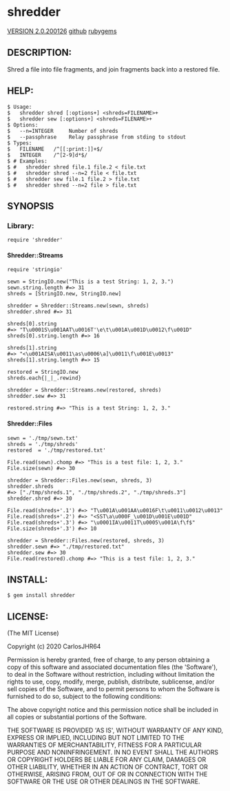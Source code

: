 # shredder

[VERSION 2.0.200126](https://github.com/carlosjhr64/shredder/releases)
[github](https://github.com/carlosjhr64/shredder)
[rubygems](https://rubygems.org/gems/shredder)

## DESCRIPTION:

Shred a file into file fragments, and join fragments back into a restored file.

## HELP:

    $ Usage:
    $   shredder shred [:options+] <shreds=FILENAME>+
    $   shredder sew [:options+] <shreds=FILENAME>+
    $ Options:
    $   --n=INTEGER 	Number of shreds
    $   --passphrase	Relay passphrase from stding to stdout
    $ Types:
    $   FILENAME   /^[[:print:]]+$/
    $   INTEGER    /^[2-9]d*$/
    $ # Examples:
    $ #   shredder shred file.1 file.2 < file.txt
    $ #   shredder shred --n=2 file < file.txt
    $ #   shredder sew file.1 file.2 > file.txt
    $ #   shredder shred --n=2 file > file.txt

## SYNOPSIS

### Library:

    require 'shredder'

#### Shredder::Streams

    require 'stringio'

    sewn = StringIO.new("This is a test String: 1, 2, 3.")
    sewn.string.length #=> 31
    shreds = [StringIO.new, StringIO.new]

    shredder = Shredder::Streams.new(sewn, shreds)
    shredder.shred #=> 31

    shreds[0].string
    #=> "T\u0001S\u001AAT\u0016T'\e\t\u001A\u001D\u0012\f\u001D"
    shreds[0].string.length #=> 16

    shreds[1].string
    #=> "<\u001AISA\u0011\as\u0006\a]\u0011\f\u001E\u0013"
    shreds[1].string.length #=> 15

    restored = StringIO.new
    shreds.each{|_|_.rewind}

    shredder = Shredder::Streams.new(restored, shreds)
    shredder.sew #=> 31

    restored.string #=> "This is a test String: 1, 2, 3."

#### Shredder::Files

    sewn = './tmp/sewn.txt'
    shreds = './tmp/shreds'
    restored  = './tmp/restored.txt'

    File.read(sewn).chomp #=> "This is a test file: 1, 2, 3."
    File.size(sewn) #=> 30

    shredder = Shredder::Files.new(sewn, shreds, 3)
    shredder.shreds
    #=> ["./tmp/shreds.1", "./tmp/shreds.2", "./tmp/shreds.3"]
    shredder.shred #=> 30

    File.read(shreds+'.1') #=> "T\u001A\u001AA\u0016F\t\u0011\u0012\u0013"
    File.read(shreds+'.2') #=> "<SST\a\u000F_\u001D\u001E\u001D"
    File.read(shreds+'.3') #=> "\u0001IA\u0011T\u0005\u001A\f\f$"
    File.size(shreds+'.3') #=> 10

    shredder = Shredder::Files.new(restored, shreds, 3)
    shredder.sewn #=> "./tmp/restored.txt"
    shredder.sew #=> 30
    File.read(restored).chomp #=> "This is a test file: 1, 2, 3."

## INSTALL:

    $ gem install shredder

## LICENSE:

(The MIT License)

Copyright (c) 2020 CarlosJHR64

Permission is hereby granted, free of charge, to any person obtaining
a copy of this software and associated documentation files (the
'Software'), to deal in the Software without restriction, including
without limitation the rights to use, copy, modify, merge, publish,
distribute, sublicense, and/or sell copies of the Software, and to
permit persons to whom the Software is furnished to do so, subject to
the following conditions:

The above copyright notice and this permission notice shall be
included in all copies or substantial portions of the Software.

THE SOFTWARE IS PROVIDED 'AS IS', WITHOUT WARRANTY OF ANY KIND,
EXPRESS OR IMPLIED, INCLUDING BUT NOT LIMITED TO THE WARRANTIES OF
MERCHANTABILITY, FITNESS FOR A PARTICULAR PURPOSE AND NONINFRINGEMENT.
IN NO EVENT SHALL THE AUTHORS OR COPYRIGHT HOLDERS BE LIABLE FOR ANY
CLAIM, DAMAGES OR OTHER LIABILITY, WHETHER IN AN ACTION OF CONTRACT,
TORT OR OTHERWISE, ARISING FROM, OUT OF OR IN CONNECTION WITH THE
SOFTWARE OR THE USE OR OTHER DEALINGS IN THE SOFTWARE.

